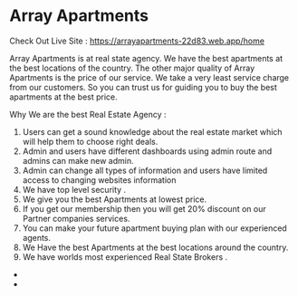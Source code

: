 # Array Apartments

Check Out Live Site : https://arrayapartments-22d83.web.app/home


Array Apartments is at real state agency. We have the best apartments at the best locations of the country.
The other major quality of Array Apartments is the price of our service. We take a very least service charge from our customers. So you can trust us for guiding you to buy the best apartments at the best price.

Why We are the best Real Estate Agency :

1. Users can get a sound knowledge about the real estate market which will help them to choose right
deals.
2. Admin and users have different dashboards using admin route and admins can make new admin.
3. Admin can change all types of information and users have limited access to changing websites
information
4. We have top level security .
5. We give you the best Apartments at lowest price.
6. If you get our membership then you will get 20% discount on our Partner companies services.
7. You can make your future apartment buying plan with our experienced agents.
8. We Have the best Apartments at the best locations around the country.
9. We have worlds most experienced Real State Brokers .






 
- 
- 

